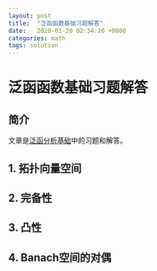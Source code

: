 ```yaml
---
layout: post
title:  "泛函函数基础习题解答"
date:   2020-01-20 02:34:20 +0800
categories: math
tags: solution
---
```


# 泛函函数基础习题解答

## 简介

文章是<a href="functional-analysis">泛函分析基础</a>中的习题和解答。

## 1. 拓扑向量空间

## 2. 完备性

## 3. 凸性

## 4. Banach空间的对偶
